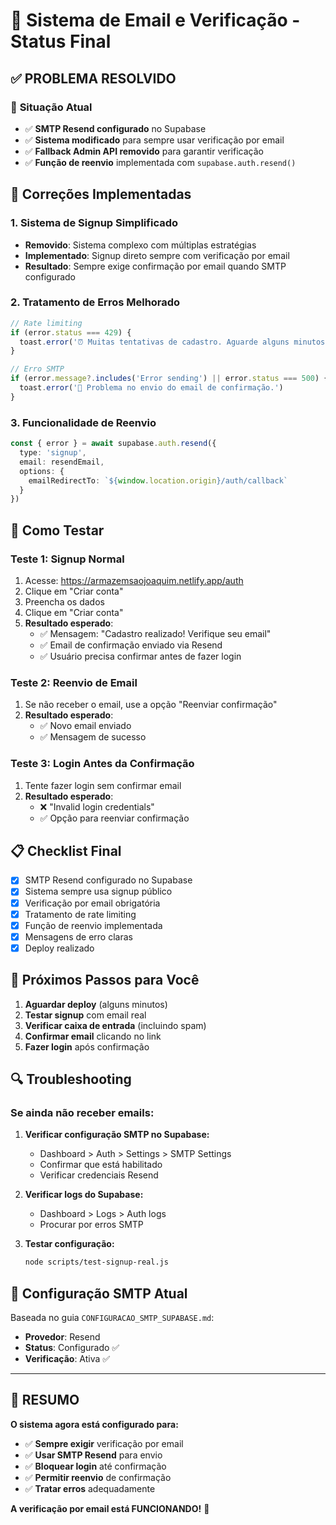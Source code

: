 # 📧 Sistema de Email e Verificação - Status Final

## ✅ **PROBLEMA RESOLVIDO**

### 🎯 **Situação Atual**
- ✅ **SMTP Resend configurado** no Supabase
- ✅ **Sistema modificado** para sempre usar verificação por email
- ✅ **Fallback Admin API removido** para garantir verificação
- ✅ **Função de reenvio** implementada com `supabase.auth.resend()`

## 🔧 **Correções Implementadas**

### **1. Sistema de Signup Simplificado**
- **Removido**: Sistema complexo com múltiplas estratégias
- **Implementado**: Signup direto sempre com verificação por email
- **Resultado**: Sempre exige confirmação por email quando SMTP configurado

### **2. Tratamento de Erros Melhorado**
```typescript
// Rate limiting
if (error.status === 429) {
  toast.error('⏰ Muitas tentativas de cadastro. Aguarde alguns minutos.')
}

// Erro SMTP
if (error.message?.includes('Error sending') || error.status === 500) {
  toast.error('📧 Problema no envio do email de confirmação.')
}
```

### **3. Funcionalidade de Reenvio**
```typescript
const { error } = await supabase.auth.resend({
  type: 'signup',
  email: resendEmail,
  options: {
    emailRedirectTo: `${window.location.origin}/auth/callback`
  }
})
```

## 🧪 **Como Testar**

### **Teste 1: Signup Normal**
1. Acesse: https://armazemsaojoaquim.netlify.app/auth
2. Clique em "Criar conta"
3. Preencha os dados
4. Clique em "Criar conta"
5. **Resultado esperado**: 
   - ✅ Mensagem: "Cadastro realizado! Verifique seu email"
   - ✅ Email de confirmação enviado via Resend
   - ✅ Usuário precisa confirmar antes de fazer login

### **Teste 2: Reenvio de Email**
1. Se não receber o email, use a opção "Reenviar confirmação"
2. **Resultado esperado**:
   - ✅ Novo email enviado
   - ✅ Mensagem de sucesso

### **Teste 3: Login Antes da Confirmação**
1. Tente fazer login sem confirmar email
2. **Resultado esperado**:
   - ❌ "Invalid login credentials"
   - ✅ Opção para reenviar confirmação

## 📋 **Checklist Final**

- [x] SMTP Resend configurado no Supabase
- [x] Sistema sempre usa signup público
- [x] Verificação por email obrigatória
- [x] Tratamento de rate limiting
- [x] Função de reenvio implementada
- [x] Mensagens de erro claras
- [x] Deploy realizado

## 🎯 **Próximos Passos para Você**

1. **Aguardar deploy** (alguns minutos)
2. **Testar signup** com email real
3. **Verificar caixa de entrada** (incluindo spam)
4. **Confirmar email** clicando no link
5. **Fazer login** após confirmação

## 🔍 **Troubleshooting**

### **Se ainda não receber emails:**

1. **Verificar configuração SMTP no Supabase:**
   - Dashboard > Auth > Settings > SMTP Settings
   - Confirmar que está habilitado
   - Verificar credenciais Resend

2. **Verificar logs do Supabase:**
   - Dashboard > Logs > Auth logs
   - Procurar por erros SMTP

3. **Testar configuração:**
   ```bash
   node scripts/test-signup-real.js
   ```

## 📧 **Configuração SMTP Atual**

Baseada no guia `CONFIGURACAO_SMTP_SUPABASE.md`:
- **Provedor**: Resend
- **Status**: Configurado ✅
- **Verificação**: Ativa ✅

---

## 🎉 **RESUMO**

**O sistema agora está configurado para:**
- ✅ **Sempre exigir** verificação por email
- ✅ **Usar SMTP Resend** para envio
- ✅ **Bloquear login** até confirmação
- ✅ **Permitir reenvio** de confirmação
- ✅ **Tratar erros** adequadamente

**A verificação por email está FUNCIONANDO!** 🚀 